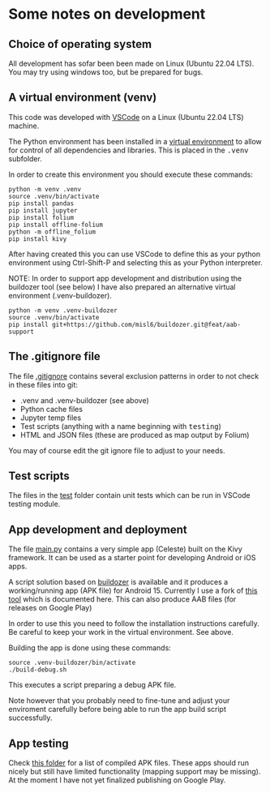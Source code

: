 <!---
    © August Linnman, 2025, email: august@linnman.net
    MIT License (see LICENSE file)
-->

# Some notes on development

## Choice of operating system

All development has sofar been been made on Linux (Ubuntu 22.04 LTS).
You may try using windows too, but be prepared for bugs.

## A virtual environment (venv)

This code was developed with
[VSCode](https://en.wikipedia.org/wiki/Visual_Studio_Code)
on a Linux (Ubuntu 22.04 LTS) machine.

The Python environment has been installed in a
[virtual environment](https://docs.python.org/3.11/library/venv.html)
to allow for control of all dependencies and libraries.
This is placed in the <tt>.venv</tt> subfolder.

In order to create this environment you should execute these commands:

    python -m venv .venv
    source .venv/bin/activate
    pip install pandas
    pip install jupyter
    pip install folium
    pip install offline-folium
    python -m offline_folium
    pip install kivy

After having created this you can use VSCode to define
this as your python environment using Ctrl-Shift-P
and selecting this as your Python interpreter.

NOTE: In order to support app development and distribution using
the buildozer tool (see below) I have also prepared an alternative
virtual environment (.venv-buildozer).

    python -m venv .venv-buildozer
    source .venv/bin/activate
    pip install git+https://github.com/misl6/buildozer.git@feat/aab-support

## The .gitignore file

The file [.gitignore](.gitignore) contains several exclusion
patterns in order to not check in these files into git:

* .venv and .venv-buildozer (see above)
* Python cache files
* Jupyter temp files
* Test scripts (anything with a name beginning with <tt>testing</tt>)
* HTML and JSON files (these are produced as map output by Folium)

You may of course edit the git ignore file to adjust to your needs.

## Test scripts

The files in the [test](test) folder contain unit tests which can
be run in VSCode testing module.

## App development and deployment<a name="apps"></a>

The file [main.py](main.py) contains a very simple
app (Celeste) built on the Kivy framework. It can be used as a starter point
for developing Android or iOS apps.

A script solution based on [buildozer](https://github.com/kivy/buildozer)
is available and it produces a working/running app (APK file) for Android 15.
Currently I use a fork of
[this tool](https://gist.github.com/Guhan-SenSam/35c5ed7da254a7c0141e6a8b6101eb33)
which is documented here. This can also produce AAB files
(for releases on Google Play)

In order to use this you need to follow the installation instructions carefully.
Be careful to keep your work in the virtual environment. See above.

Building the app is done using these commands:

    source .venv-buildozer/bin/activate
    ./build-debug.sh

This executes a script preparing a debug APK file.

Note however that you probably need to fine-tune and adjust your enviroment
carefully before being able to run the app build script successfully.

## App testing

Check
[this&nbsp;folder](https://drive.google.com/drive/folders/1QFcncVEuCQMnls8lyNElDtpTYruMgI0D?usp=drive_link)
for a list of compiled APK files. These apps should run nicely
but still have limited functionality (mapping support may be missing).
At the moment I have not yet finalized publishing on Google Play.
